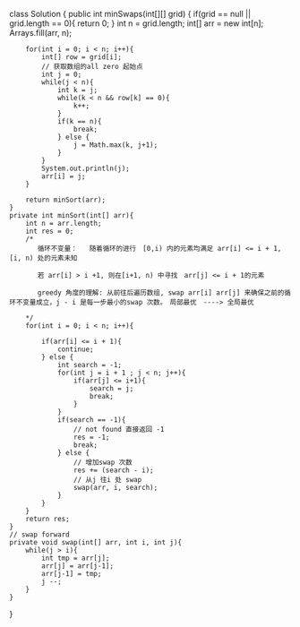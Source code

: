 class Solution {
    public int minSwaps(int[][] grid) {
        if(grid == null || grid.length == 0){
            return 0;
        }
        int n = grid.length;
        int[] arr = new int[n];
        Arrays.fill(arr, n);
        
        for(int i = 0; i < n; i++){
            int[] row = grid[i];
            // 获取数组的all zero 起始点
            int j = 0;
            while(j < n){
                int k = j;
                while(k < n && row[k] == 0){
                    k++;
                }
                if(k == n){
                    break;
                } else {
                    j = Math.max(k, j+1);
                }
            }
            System.out.println(j);
            arr[i] = j;
        }
        
        return minSort(arr);
    }
    private int minSort(int[] arr){
        int n = arr.length;
        int res = 0;
        /*
           循环不变量：   随着循环的进行　[0,i) 内的元素均满足 arr[i] <= i + 1, [i, n) 处的元素未知
            
           若 arr[i] > i +1, 则在[i+1, n) 中寻找　arr[j] <= i + 1的元素

           greedy 角度的理解: 从前往后遍历数组, swap arr[i] arr[j] 来确保之前的循环不变量成立，j - i 是每一步最小的swap 次数。　局部最优　----> 全局最优 

        */
        for(int i = 0; i < n; i++){
            
            if(arr[i] <= i + 1){
                continue;
            } else {
                int search = -1;
                for(int j = i + 1 ; j < n; j++){
                    if(arr[j] <= i+1){
                        search = j;
                        break;
                    }
                }
                if(search == -1){
                    // not found 直接返回 -1
                    res = -1;
                    break;
                } else {
                    // 增加swap 次数
                    res += (search - i);
                    // 从j 往i 处 swap
                    swap(arr, i, search);
                }
            }
        }
        return res;
    }
    // swap forward
    private void swap(int[] arr, int i, int j){
        while(j > i){
            int tmp = arr[j];
            arr[j] = arr[j-1];
            arr[j-1] = tmp;
            j --;
        }
    }
}
